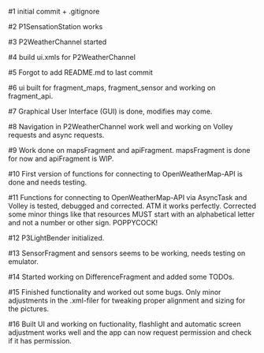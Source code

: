#1 initial commit + .gitignore

#2 P1SensationStation works 

#3 P2WeatherChannel started

#4 build ui.xmls for P2WeatherChannel

#5 Forgot to add README.md to last commit

#6 ui built for fragment_maps, fragment_sensor and working on fragment_api.

#7 Graphical User Interface (GUI) is done, modifies may come.

#8 Navigation in P2WeatherChannel work well and working on Volley requests and async requests.

#9 Work done on mapsFragment and apiFragment. mapsFragment is done for now and apiFragment is WIP.

#10 First version of functions for connecting to OpenWeatherMap-API is done and needs testing.

#11 Functions for connecting to OpenWeatherMap-API via AsyncTask and Volley is tested, debugged and corrected. ATM it works perfectly.
	Corrected some minor things like that resources MUST start with an alphabetical letter and not a number or other sign. POPPYCOCK!
	
#12 P3LightBender initialized.

#13 SensorFragment and sensors seems to be working, needs testing on emulator.

#14 Started working on DifferenceFragment and added some TODOs.

#15 Finished functionality and worked out some bugs. Only minor adjustments in the .xml-filer for tweaking proper alignment and sizing for the pictures.

#16 Built UI and working on fuctionality, flashlight and automatic screen adjustment works well and the app can now request permission and check if it has permission.